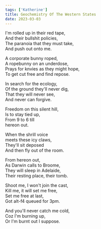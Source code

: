 ```yaml
---  
tags: ['Katherine']  
title: Geochemistry Of The Western States  
date: 2023-03-03  
---
```


I'm rolled up in their red tape,  
And their bullshit policies,  
The paranoia that they must take,  
And push out onto me.

A corporate bunny roped,  
A ropebunny on an underdose,  
Prays for knvies as they might hope,  
To get cut free and find repose.

In search for the ecology,  
Of the ground they'll never dig,  
That they will never see,  
And never can forgive.

Freedom on this silent hill,  
Is to stay tied up,  
From 9 to 6 till  
hereon out.

When the shrill voice  
meets these icy claws,  
They'll sit deposed  
And then fly out of the room.

From hereon out,  
As Darwin calls to Broome,  
They will sleep in Adelaide,  
Their resting place, their tomb.

Shoot me, I won't join the cast,  
Kill me, it will set me free,  
Set me free at last,  
Got alt-f4 queued for 3pm.

And you'll never catch me cold,  
Coz I'm burning up,  
Or I'm burnt out I suppose.
